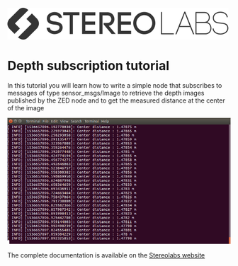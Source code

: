 ![](../../images/Picto+STEREOLABS_Black.png)

# Depth subscription tutorial

In this tutorial you will learn how to write a simple node that subscribes to messages of type sensor_msgs/Image to retrieve the depth images published by the ZED node and to get the measured distance at the center of the image

![](../images/tutorial_depth.png)

The complete documentation is available on the [Stereolabs website](https://docs.stereolabs.com/integrations/ros/depth_sensing/)


